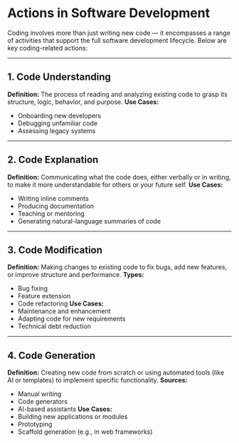 # Actions in Software Development

Coding involves more than just writing new code — it encompasses a range of activities that support the full software development lifecycle. Below are key coding-related actions:

---

## 1. Code Understanding

**Definition:**
The process of reading and analyzing existing code to grasp its structure, logic, behavior, and purpose.
**Use Cases:**

* Onboarding new developers
* Debugging unfamiliar code
* Assessing legacy systems

---

## 2. Code Explanation

**Definition:**
Communicating what the code does, either verbally or in writing, to make it more understandable for others or your future self.
**Use Cases:**

* Writing inline comments
* Producing documentation
* Teaching or mentoring
* Generating natural-language summaries of code

---

## 3. Code Modification

**Definition:**
Making changes to existing code to fix bugs, add new features, or improve structure and performance.
**Types:**

* Bug fixing
* Feature extension
* Code refactoring
  **Use Cases:**
* Maintenance and enhancement
* Adapting code for new requirements
* Technical debt reduction

---

## 4. Code Generation

**Definition:**
Creating new code from scratch or using automated tools (like AI or templates) to implement specific functionality.
**Sources:**

* Manual writing
* Code generators
* AI-based assistants
  **Use Cases:**
* Building new applications or modules
* Prototyping
* Scaffold generation (e.g., in web frameworks)